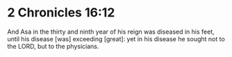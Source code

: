 # 2 Chronicles 16:12

And Asa in the thirty and ninth year of his reign was diseased in his feet, until his disease [was] exceeding [great]: yet in his disease he sought not to the LORD, but to the physicians.